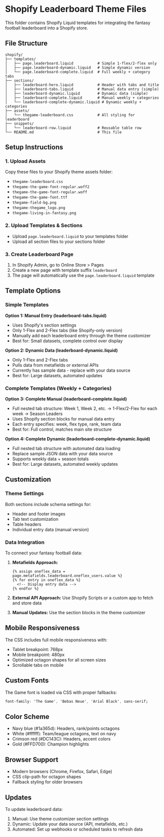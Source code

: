 # Shopify Leaderboard Theme Files

This folder contains Shopify Liquid templates for integrating the fantasy football leaderboard into a Shopify store.

## File Structure

```
shopify/
├── templates/
│   ├── page.leaderboard.liquid           # Simple 1-flex/2-flex only
│   ├── page.leaderboard-dynamic.liquid   # Simple dynamic version
│   └── page.leaderboard-complete.liquid  # Full weekly + category tabs
├── sections/
│   ├── leaderboard-hero.liquid           # Header with tabs and title
│   ├── leaderboard-tabs.liquid           # Manual data entry (simple)
│   ├── leaderboard-dynamic.liquid        # Dynamic data (simple)
│   ├── leaderboard-complete.liquid       # Manual weekly + categories
│   └── leaderboard-complete-dynamic.liquid # Dynamic weekly + categories
├── assets/
│   └── thegame-leaderboard.css           # All styling for leaderboard
├── snippets/
│   └── leaderboard-row.liquid            # Reusable table row
└── README.md                             # This file
```

## Setup Instructions

### 1. Upload Assets
Copy these files to your Shopify theme assets folder:
- `thegame-leaderboard.css`
- `thegame-the-game-font-regular.woff2`
- `thegame-the-game-font-regular.woff`
- `thegame-the-game-font.ttf`
- `thegame-field-bg.png`
- `thegame-thegame_logo.png`
- `thegame-living-in-fantasy.png`

### 2. Upload Templates & Sections
- Upload `page.leaderboard.liquid` to your templates folder
- Upload all section files to your sections folder

### 3. Create Leaderboard Page
1. In Shopify Admin, go to Online Store > Pages
2. Create a new page with template suffix `leaderboard`
3. The page will automatically use the `page.leaderboard.liquid` template

## Template Options

### Simple Templates
**Option 1: Manual Entry (leaderboard-tabs.liquid)**
- Uses Shopify's section settings
- Only 1-Flex and 2-Flex tabs (like Shopify-only version)
- Manually add each leaderboard entry through the theme customizer
- Best for: Small datasets, complete control over display

**Option 2: Dynamic Data (leaderboard-dynamic.liquid)**
- Only 1-Flex and 2-Flex tabs 
- Pulls data from metafields or external APIs
- Currently has sample data - replace with your data source
- Best for: Large datasets, automated updates

### Complete Templates (Weekly + Categories)
**Option 3: Complete Manual (leaderboard-complete.liquid)**
- Full nested tab structure: Week 1, Week 2, etc. → 1-Flex/2-Flex for each week → Season Leaders
- Uses Shopify section blocks for manual data entry
- Each entry specifies: week, flex type, rank, team data
- Best for: Full control, matches main site structure

**Option 4: Complete Dynamic (leaderboard-complete-dynamic.liquid)**
- Full nested tab structure with automated data loading
- Replace sample JSON data with your data source
- Supports weekly data + season totals
- Best for: Large datasets, automated weekly updates

## Customization

### Theme Settings
Both sections include schema settings for:
- Header and footer images
- Tab text customization
- Table headers
- Individual entry data (manual version)

### Data Integration
To connect your fantasy football data:

1. **Metafields Approach:**
   ```liquid
   {% assign oneflex_data = page.metafields.leaderboard.oneflex_users.value %}
   {% for entry in oneflex_data %}
     <!-- Display entry data -->
   {% endfor %}
   ```

2. **External API Approach:**
   Use Shopify Scripts or a custom app to fetch and store data

3. **Manual Updates:**
   Use the section blocks in the theme customizer

## Mobile Responsiveness

The CSS includes full mobile responsiveness with:
- Tablet breakpoint: 768px
- Mobile breakpoint: 480px
- Optimized octagon shapes for all screen sizes
- Scrollable tabs on mobile

## Custom Fonts

The Game font is loaded via CSS with proper fallbacks:
```css
font-family: 'The Game', 'Bebas Neue', 'Arial Black', sans-serif;
```

## Color Scheme

- Navy blue (#1a365d): Headers, rank/points octagons
- White (#ffffff): Team/league octagons, text on navy
- Crimson red (#DC143C): Headers, accent colors
- Gold (#FFD700): Champion highlights

## Browser Support

- Modern browsers (Chrome, Firefox, Safari, Edge)
- CSS clip-path for octagon shapes
- Fallback styling for older browsers

## Updates

To update leaderboard data:
1. Manual: Use theme customizer section settings
2. Dynamic: Update your data source (API, metafields, etc.)
3. Automated: Set up webhooks or scheduled tasks to refresh data
